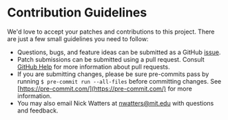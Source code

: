 # Contribution Guidelines

We'd love to accept your patches and contributions to this project. There are
just a few small guidelines you need to follow:

* Questions, bugs, and feature ideas can be submitted as a GitHub
  [issue](https://github.com/jazlab/medicine.github.io/issues).
* Patch submissions can be submitted using a pull request. Consult [GitHub
  Help](https://help.github.com/articles/about-pull-requests/) for more
  information about pull requests.
* If you are submitting changes, please be sure pre-commits pass by running `$
  pre-commit run --all-files` before committing changes. See
  [https://pre-commit.com/](https://pre-commit.com/) for more information.
* You may also email Nick Watters at nwatters@mit.edu with questions and
  feedback.
